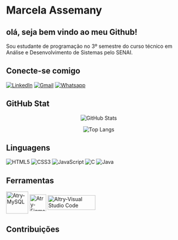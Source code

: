 # **Marcela Assemany**
## olá, seja bem vindo ao meu Github!
Sou estudante de programação no 3º semestre do curso técnico em Análise e Desenvolvimento de Sistemas pelo SENAI. 

## Conecte-se comigo
[![LinkedIn](https://img.shields.io/badge/LinkedIn-000?style=for-the-badge&logo=linkedin&logoColor=0E76A8)](https://www.linkedin.com/in/marcela-assemany-152101250/)
[![Gmail](https://img.shields.io/badge/Gmail-000?style=for-the-badge&logo=Gmail&logoColor=db4a39)](mailto:assemanymarcela@gmail.com)
[![Whatsapp](https://img.shields.io/badge/Whatsapp-000?style=for-the-badge&logo=Whatsapp&logoColor=34af23)](https://api.whatsapp.com/send?phone=5571988497942)

## GitHub Stat
<div align="center">

![GitHub Stats](https://github-readme-stats.vercel.app/api?username=Massemany&theme=transparent&bg_color=000&border_color=30A3DC&show_icons=true&icon_color=FF007F&title_color=FF007F&text_color=FFF&include_all_commits=true&count_private=true)

![Top Langs](https://github-readme-stats-git-masterrstaa-rickstaa.vercel.app/api/top-langs/?username=Massemany&bg_color=000&border_color=30A3DC&title_color=FF007F&text_color=FFF)

</div>

## Linguagens
![HTML5](https://img.shields.io/badge/HTML5-000?style=for-the-badge&logo=html5)
![CSS3](https://img.shields.io/badge/CSS3-000?style=for-the-badge&logo=css3&logoColor=264CE4)
![JavaScript](https://img.shields.io/badge/JavaScript-000?style=for-the-badge&logo=javascript)
![C](https://img.shields.io/badge/-000?style=for-the-badge&logo=C&logoColor=c)
![Java](https://img.shields.io/badge/Java-000?style=for-the-badge&logo=Java&logoColor=ffffff)


## Ferramentas
<img align="center" alt="Atry-MySQL" height="60" width="60" src="https://cdn.jsdelivr.net/gh/devicons/devicon/icons/mysql/mysql-original-wordmark.svg">
<img align="center" alt="Atry-Figma" height="45" width="45" src="https://cdn.discordapp.com/attachments/798631748421943347/1082789365228503110/1676670770335.png"/>
<img align="center" alt="Altry-Visual Studio Code" height="40" width="130" src="https://img.shields.io/badge/Visual%20Studio%20Code-0078d7.svg?logo=visual-studio-code&logoColor=white"> 





## Contribuições

<!-- [![Repo Card](https://github-readme-stats.vercel.app/api/pin/?username=Massemany&repo=SEUREPOSITORIO&bg_color=000&border_color=30A3DC&show_icons=true&icon_color=30A3DC&title_color=E94D5F&text_color=FFF)](https://github.com/SEUUSERNAME/Santander_bootcamp) -->